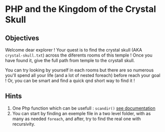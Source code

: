 # PHP and the Kingdom of the Crystal Skull


## Objectives

Welcome dear explorer ! Your quest is to find the crystal skull (AKA `crystal-skull.txt`) across the diferents rooms of this temple !
Once you have found it, give the full path from temple to the crystall skull.


You can try looking by yourself in each rooms but there are so numerous you'll spend all your life (and a lot of nested foreach) before reach your goal !
Or, you can be smart and find a quick qnd short way to find it ! 

## Hints
1. One Php function which can be usefull : `scandir()` [see documentation](http://php.net/manual/fr/function.scandir.php)
2. You can start by finding an exemple file in a two level folder, with as many as needed `foreach`, and after, try to find the real one with recursivity.
